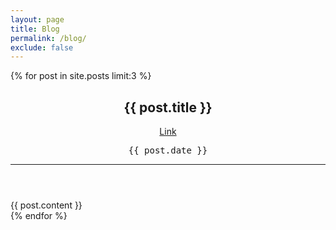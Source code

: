 ```yaml
---
layout: page
title: Blog
permalink: /blog/
exclude: false
---
```

{% for post in site.posts limit:3 %}
<article itemscope itemtype="http://schema.org/BlogPosting">
<div class="row">
  <div class="col col-collection-title">
    <header>
      <h2 itemprop="name headline">{{ post.title }}</h2> <a href="{{ post.url | relative_url }}">Link</a>
      <pre>{{ post.date }}</pre>
      <hr>
    </header>
  </div>
</div>
<div class="row">
  <div class="col" itemprop="articleBody">
    {{ post.content }}
  </div>
</div>
</article>
{% endfor %}
